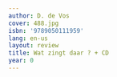 ```yaml
---
author: D. de Vos
cover: 488.jpg
isbn: '9789050111959'
lang: en-us
layout: review
title: Wat zingt daar ? + CD
year: 0
---
```


